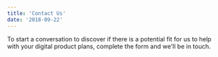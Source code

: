 ```yaml
---
title: 'Contact Us'
date: '2018-09-22'
---
```


To start a conversation to discover if there is a potential fit for us to help with your digital product plans, complete the form and we'll be in touch.